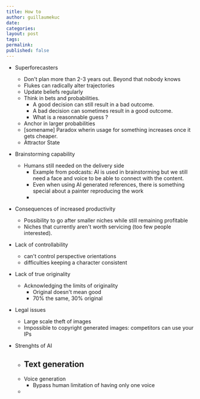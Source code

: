 ```yaml
---
title: How to
author: guillaumekuc
date: 
categories: 
layout: post
tags: 
permalink: 
published: false
---
```


- Superforecasters
	- Don't plan more than 2-3 years out. Beyond that nobody knows
	- Flukes can radically alter trajectories
	- Update beliefs regularly
	- Think in bets and probabilities. 
		- A good decision can still result in a bad outcome. 
		- A bad decision can sometimes result in a good outcome.
		- What is a reasonnable guess ?
	- Anchor in larger probabilities
	- [somename] Paradox wherin usage for something increases once it gets cheaper.
	- Attractor State

- Brainstorming capability
	- Humans still needed on the delivery side
		- Example from podcasts: AI is used in brainstorming but we still need a face and voice to be able to connect with the content.
		- Even when using AI generated references, there is something special about a painter reproducing the work
		- 

- Consequences of increased productivity
	- Possibility to go after smaller niches while still remaining profitable
	- Niches that currently aren't worth servicing (too few people interested).

- Lack of controllability
	- can't control perspective orientations
	- difficulties keeping a character consistent
- Lack of true originality
	- Acknowledging the limits of originality
		- Original doesn't mean good
		- 70% the same, 30% original
- Legal issues
	- Large scale theft of images
	- Impossible to copyright generated images: competitors can use your IPs
	

- Strenghts of AI
	- Text generation
		- 
	- Voice generation
		- Bypass human limitation of having only one voice
	- 